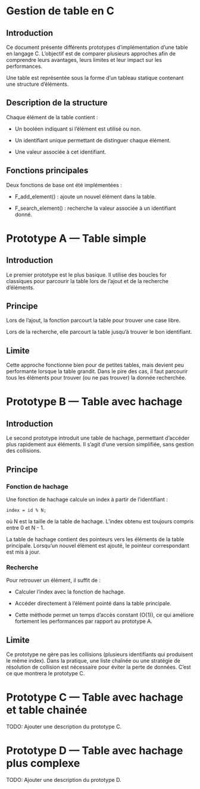 # Gestion de table en C

## Introduction

Ce document présente différents prototypes d’implémentation d’une table en langage C.
L’objectif est de comparer plusieurs approches afin de comprendre leurs avantages, leurs limites et leur impact sur les performances.

Une table est représentée sous la forme d’un tableau statique contenant une structure d’éléments.

## Description de la structure

Chaque élément de la table contient :

- Un booléen indiquant si l’élément est utilisé ou non.

- Un identifiant unique permettant de distinguer chaque élément.

- Une valeur associée à cet identifiant.

## Fonctions principales

Deux fonctions de base ont été implémentées :

- F_add_element() : ajoute un nouvel élément dans la table.

- F_search_element() : recherche la valeur associée à un identifiant donné.

# Prototype A — Table simple

## Introduction

Le premier prototype est le plus basique.
Il utilise des boucles for classiques pour parcourir la table lors de l’ajout et de la recherche d’éléments.

## Principe

Lors de l’ajout, la fonction parcourt la table pour trouver une case libre.

Lors de la recherche, elle parcourt la table jusqu’à trouver le bon identifiant.

## Limite

Cette approche fonctionne bien pour de petites tables, mais devient peu performante lorsque la table grandit.
Dans le pire des cas, il faut parcourir tous les éléments pour trouver (ou ne pas trouver) la donnée recherchée.

# Prototype B — Table avec hachage

## Introduction

Le second prototype introduit une table de hachage, permettant d’accéder plus rapidement aux éléments.
Il s’agit d’une version simplifiée, sans gestion des collisions.

## Principe

### Fonction de hachage

Une fonction de hachage calcule un index à partir de l’identifiant :

```
index = id % N;
```

où N est la taille de la table de hachage.
L’index obtenu est toujours compris entre 0 et N - 1.

La table de hachage contient des pointeurs vers les éléments de la table principale.
Lorsqu’un nouvel élément est ajouté, le pointeur correspondant est mis à jour.

### Recherche

Pour retrouver un élément, il suffit de :

- Calculer l’index avec la fonction de hachage.

- Accéder directement à l’élément pointé dans la table principale.

- Cette méthode permet un temps d’accès constant (O(1)), ce qui améliore fortement les performances par rapport au prototype A.

## Limite

Ce prototype ne gère pas les collisions (plusieurs identifiants qui produisent le même index).
Dans la pratique, une liste chaînée ou une stratégie de résolution de collision est nécessaire pour éviter la perte de données.
C’est ce que montrera le prototype C.

# Prototype C — Table avec hachage et table chainée

TODO: Ajouter une description du prototype C.

# Prototype D — Table avec hachage plus complexe

TODO: Ajouter une description du prototype D.